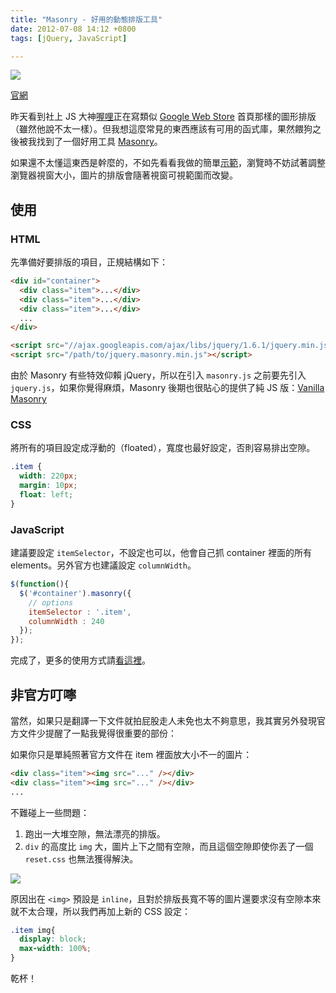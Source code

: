 ```yaml
---
title: "Masonry - 好用的動態排版工具"
date: 2012-07-08 14:12 +0800
tags: [jQuery, JavaScript]

---
```


![](/images/masonry-demo.png)

[官網](http://masonry.desandro.com)

昨天看到社上 JS 大神[喔哩](http://www.facebook.com/photo.php?fbid=4451976741683&set=a.1753065630592.2102379.1357466415&type=1&theater&notif_t=photo_reply)正在寫類似 [Google Web Store](https://chrome.google.com/webstore) 首頁那樣的圖形排版（雖然他說不太一樣）。但我想這麼常見的東西應該有可用的函式庫，果然餵狗之後被我找到了一個好用工具 [Masonry](http://masonry.desandro.com)。

如果還不太懂這東西是幹麼的，不如先看看我做的簡單[示範](/demo/masonry/)，瀏覽時不妨試著調整瀏覽器視窗大小，圖片的排版會隨著視窗可視範圍而改變。

<!-- more -->

## 使用

### HTML

先準備好要排版的項目，正規結構如下：

``` html
<div id="container">
  <div class="item">...</div>
  <div class="item">...</div>
  <div class="item">...</div>
  ...
</div>
```

``` html
<script src="//ajax.googleapis.com/ajax/libs/jquery/1.6.1/jquery.min.js"></script>
<script src="/path/to/jquery.masonry.min.js"></script>
```

由於 Masonry 有些特效仰賴 jQuery，所以在引入 `masonry.js` 之前要先引入 `jquery.js`，如果你覺得麻煩，Masonry 後期也很貼心的提供了純 JS 版：[Vanilla Masonry](http://vanilla-masonry.desandro.com/)

### CSS

將所有的項目設定成浮動的（floated），寬度也最好設定，否則容易排出空隙。

``` css
.item {
  width: 220px;
  margin: 10px;
  float: left;
}
```

### JavaScript

建議要設定 `itemSelector`，不設定也可以，他會自己抓 container 裡面的所有 elements。另外官方也建議設定 `columnWidth`。

``` javascript
$(function(){
  $('#container').masonry({
    // options
    itemSelector : '.item',
    columnWidth : 240
  });
});
```

完成了，更多的使用方式請[看這裡](http://masonry.desandro.com/docs/intro.html)。

## 非官方叮嚀

當然，如果只是翻譯一下文件就拍屁股走人未免也太不夠意思，我其實另外發現官方文件少提醒了一點我覺得很重要的部份：

如果你只是單純照著官方文件在 item 裡面放大小不一的圖片：

``` html
<div class="item"><img src="..." /></div>
<div class="item"><img src="..." /></div>
...
```

不難碰上一些問題：

1.  跑出一大堆空隙，無法漂亮的排版。
2.  `div` 的高度比 `img` 大，圖片上下之間有空隙，而且這個空隙即使你丟了一個 `reset.css` 也無法獲得解決。

![](/images/masonry-demo2.png)

原因出在 `<img>` 預設是 `inline`，且對於排版長寬不等的圖片還要求沒有空隙本來就不太合理，所以我們再加上新的 CSS 設定：

``` css
.item img{
  display: block;
  max-width: 100%;
}
```

乾杯！